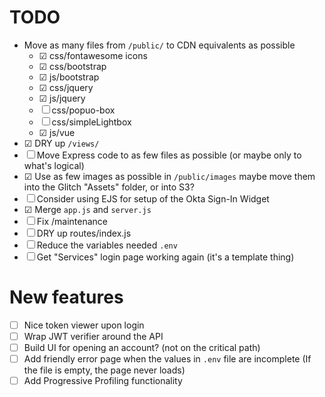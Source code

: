 # TODO

- Move as many files from `/public/` to CDN equivalents as possible
  - ☑ css/fontawesome icons
  - ☑ css/bootstrap
  - ☑ js/bootstrap
  - ☑ css/jquery
  - ☑ js/jquery
  - ☐ css/popuo-box
  - ☐ css/simpleLightbox
  - ☑ js/vue
- ☑ DRY up `/views/`
- ☐ Move Express code to as few files as possible (or maybe only to what's logical)
- ☑ Use as few images as possible in `/public/images` maybe move them into the Glitch "Assets" folder, or into S3?
- ☐ Consider using EJS for setup of the Okta Sign-In Widget
- ☑ Merge `app.js` and `server.js`
- ☐ Fix /maintenance
- ☐ DRY up routes/index.js
- ☐ Reduce the variables needed `.env` 
- ☐ Get "Services" login page working again (it's a template thing)

# New features
- ☐ Nice token viewer upon login
- ☐ Wrap JWT verifier around the API
- ☐ Build UI for opening an account? (not on the critical path)
- ☐ Add friendly error page when the values in `.env` file are incomplete
    (If the file is empty, the page never loads)
- ☐ Add Progressive Profiling functionality
